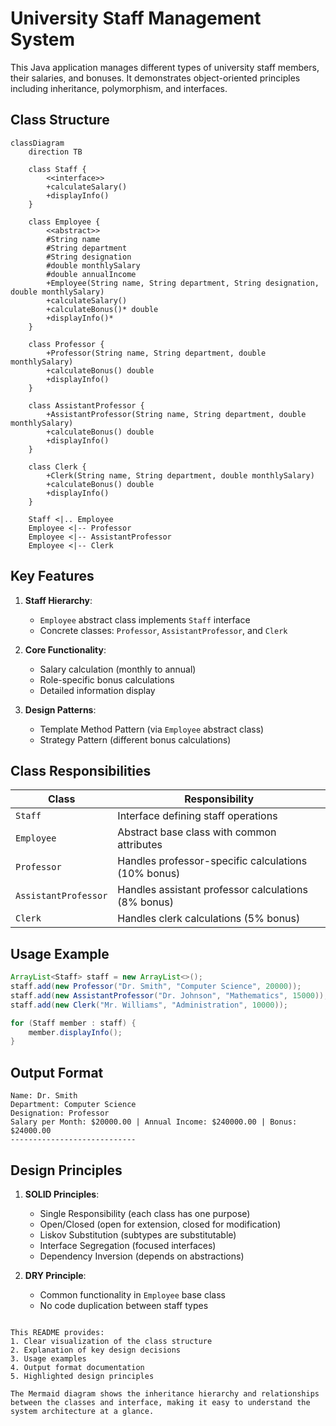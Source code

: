 # University Staff Management System

This Java application manages different types of university staff members, their salaries, and bonuses. It demonstrates object-oriented principles including inheritance, polymorphism, and interfaces.

## Class Structure

```mermaid
classDiagram
    direction TB
    
    class Staff {
        <<interface>>
        +calculateSalary()
        +displayInfo()
    }
    
    class Employee {
        <<abstract>>
        #String name
        #String department
        #String designation
        #double monthlySalary
        #double annualIncome
        +Employee(String name, String department, String designation, double monthlySalary)
        +calculateSalary()
        +calculateBonus()* double
        +displayInfo()*
    }
    
    class Professor {
        +Professor(String name, String department, double monthlySalary)
        +calculateBonus() double
        +displayInfo()
    }
    
    class AssistantProfessor {
        +AssistantProfessor(String name, String department, double monthlySalary)
        +calculateBonus() double
        +displayInfo()
    }
    
    class Clerk {
        +Clerk(String name, String department, double monthlySalary)
        +calculateBonus() double
        +displayInfo()
    }
    
    Staff <|.. Employee
    Employee <|-- Professor
    Employee <|-- AssistantProfessor
    Employee <|-- Clerk
```

## Key Features

1. **Staff Hierarchy**:
   - `Employee` abstract class implements `Staff` interface
   - Concrete classes: `Professor`, `AssistantProfessor`, and `Clerk`

2. **Core Functionality**:
   - Salary calculation (monthly to annual)
   - Role-specific bonus calculations
   - Detailed information display

3. **Design Patterns**:
   - Template Method Pattern (via `Employee` abstract class)
   - Strategy Pattern (different bonus calculations)

## Class Responsibilities

| Class | Responsibility |
|-------|----------------|
| `Staff` | Interface defining staff operations |
| `Employee` | Abstract base class with common attributes |
| `Professor` | Handles professor-specific calculations (10% bonus) |
| `AssistantProfessor` | Handles assistant professor calculations (8% bonus) |
| `Clerk` | Handles clerk calculations (5% bonus) |

## Usage Example

```java
ArrayList<Staff> staff = new ArrayList<>();
staff.add(new Professor("Dr. Smith", "Computer Science", 20000));
staff.add(new AssistantProfessor("Dr. Johnson", "Mathematics", 15000));
staff.add(new Clerk("Mr. Williams", "Administration", 10000));

for (Staff member : staff) {
    member.displayInfo();
}
```

## Output Format

```
Name: Dr. Smith
Department: Computer Science
Designation: Professor
Salary per Month: $20000.00 | Annual Income: $240000.00 | Bonus: $24000.00
----------------------------
```

## Design Principles

1. **SOLID Principles**:
   - Single Responsibility (each class has one purpose)
   - Open/Closed (open for extension, closed for modification)
   - Liskov Substitution (subtypes are substitutable)
   - Interface Segregation (focused interfaces)
   - Dependency Inversion (depends on abstractions)

2. **DRY Principle**:
   - Common functionality in `Employee` base class
   - No code duplication between staff types
```

This README provides:
1. Clear visualization of the class structure
2. Explanation of key design decisions
3. Usage examples
4. Output format documentation
5. Highlighted design principles

The Mermaid diagram shows the inheritance hierarchy and relationships between the classes and interface, making it easy to understand the system architecture at a glance.
